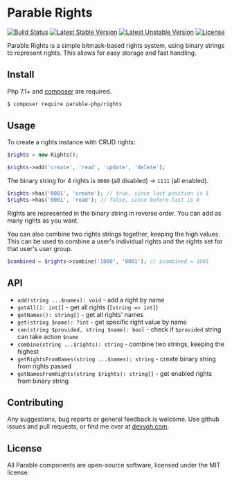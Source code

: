 # Parable Rights

[![Build Status](https://travis-ci.org/parable-php/rights.svg?branch=master)](https://travis-ci.org/parable-php/rights)
[![Latest Stable Version](https://poser.pugx.org/parable-php/rights/v/stable)](https://packagist.org/packages/parable-php/rights)
[![Latest Unstable Version](https://poser.pugx.org/parable-php/rights/v/unstable)](https://packagist.org/packages/parable-php/rights)
[![License](https://poser.pugx.org/parable-php/rights/license)](https://packagist.org/packages/parable-php/rights)

Parable Rights is a simple bitmask-based rights system, using binary strings to represent rights. This allows for easy storage and fast handling.

## Install

Php 7.1+ and [composer](https://getcomposer.org) are required.

```bash
$ composer require parable-php/rights
```

## Usage

To create a rights instance with CRUD rights:

```php
$rights = new Rights();

$rights->add('create', 'read', 'update', 'delete');
```

The binary string for 4 rights is `0000` (all disabled) -> `1111` (all enabled).

```php
$rights->has('0001', 'create'); // true, since last position is 1
$rights->has('0001', 'read'); // false, since before-last is 0
```

Rights are represented in the binary string in reverse order. You can add as many rights as you want.

You can also combine two rights strings together, keeping the high values. This can be used to combine a user's individual rights and the rights set for that user's user group.

```php
$combined = $rights->combine('1000', '0001'); // $combined = 1001
```

## API

- `add(string ...$names): void` - add a right by name
- `getAll(): int[]` - get all rights (`[string => int]`)
- `getNames(): string[]` - get all rights' names
- `get(string $name): ?int` - get specific right value by name
- `can(string $provided, string $name): bool` - check if `$provided` string can take action `$name`
- `combine(string ...$rights): string` - combine two strings, keeping the highest
- `getRightsFromNames(string ...$names): string` - create binary string from rights passed 
- `getNamesFromRights(string $rights): string[]` - get enabled rights from binary string 

## Contributing

Any suggestions, bug reports or general feedback is welcome. Use github issues and pull requests, or find me over at [devvoh.com](https://devvoh.com).

## License

All Parable components are open-source software, licensed under the MIT license.
